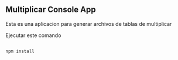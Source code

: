 

## Multiplicar Console App

Esta es una aplicacion para generar archivos de tablas de multiplicar 

Ejecutar este comando

```

npm install
```
